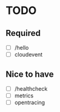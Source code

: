 # TODO

## Required

* [ ] /hello
* [ ] cloudevent

## Nice to have

* [ ] /healthcheck
* [ ] metrics
* [ ] opentracing

